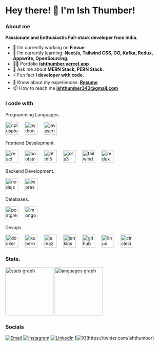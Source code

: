<h1 color="green">Hey there! 👋 I'm Ish Thumber!</h1>

### About me

**Passionate and Enthusiastic Full-stack developer from India.**

- 🔭 I’m currently working on **Finvue**
- 🌱 I’m currently learning: **NextJs, Tailwind CSS, GO, Kafka, Redux, Appwrite, OpenSourcing.**
- 👨‍💻 Portfolio **[ishthumber.vercel.app](ishthumber.vercel.app)**
- 💬 Ask me about **MERN Stack, PERN Stack.**
- ⚡ Fun fact **I developer with code.**
- 📄 Know about my experiences: **[Resume]([https://drive.google.com/file/d/1JOihDbIFvQGx5onKivsGlu2ZTA7BEKed/view?usp=drivesdk](https://drive.google.com/file/d/1dCukUpwN8EbVZwBdKMTVNDxm6M-fkbhz/view?usp=sharing))**
- 📫 How to reach me **ishthumber343@gmail.com**

### I code with

Programming Languages.
<div align="left">
  <img src="https://cdn.jsdelivr.net/gh/devicons/devicon/icons/cplusplus/cplusplus-original.svg" height="40" alt="cplusplus logo"  />
  <img width="12" />
  <img src="https://cdn.jsdelivr.net/gh/devicons/devicon/icons/python/python-original.svg" height="40" alt="python logo"  />
  <img width="12" />
  <img src="https://cdn.jsdelivr.net/gh/devicons/devicon/icons/javascript/javascript-original.svg" height="40" alt="javascript logo"  />
</div>

Frontend Development.
<div align="left">
  <img src="https://cdn.jsdelivr.net/gh/devicons/devicon/icons/react/react-original.svg" height="40" alt="react logo"  />
  <img width="12" />
  <img src="https://cdn.jsdelivr.net/gh/devicons/devicon/icons/bootstrap/bootstrap-original.svg" height="40" alt="bootstrap logo"  />
  <img width="12" />
  <img src="https://cdn.jsdelivr.net/gh/devicons/devicon/icons/html5/html5-original.svg" height="40" alt="html5 logo"  />
  <img width="12" />
  <img src="https://cdn.jsdelivr.net/gh/devicons/devicon/icons/css3/css3-original.svg" height="40" alt="css3 logo"  />
  <img width="12" />
  <img src="https://cdn.jsdelivr.net/gh/devicons/devicon/icons/tailwindcss/tailwindcss-original-wordmark.svg" height="40" alt="tailwindcss logo"  />
  <img width="12" />
  <img src="https://cdn.jsdelivr.net/gh/devicons/devicon/icons/redux/redux-original.svg" height="40" alt="redux logo"  />
</div>

Backend Development.
<div align="left">
  <img src="https://cdn.jsdelivr.net/gh/devicons/devicon/icons/nodejs/nodejs-original.svg" height="40" alt="nodejs logo"  />
  <img width="12" />
  <img src="https://cdn.jsdelivr.net/gh/devicons/devicon/icons/express/express-original.svg" height="40" alt="express logo"  />
</div>

Databases.
<div align="left">
  <img src="https://cdn.jsdelivr.net/gh/devicons/devicon/icons/postgresql/postgresql-original.svg" height="40" alt="postgresql logo"  />
  <img width="12" />
  <img src="https://cdn.jsdelivr.net/gh/devicons/devicon/icons/mongodb/mongodb-original.svg" height="40" alt="mongodb logo"  />
</div>

Devops.
<div align="left">
  <img src="https://cdn.jsdelivr.net/gh/devicons/devicon/icons/docker/docker-original.svg" height="40" alt="docker logo"  />
  <img width="12" />
  <img src="https://cdn.jsdelivr.net/gh/devicons/devicon/icons/kubernetes/kubernetes-plain.svg" height="40" alt="kubernetes logo"  />
  <img width="12" />
  <img src="https://cdn.jsdelivr.net/gh/devicons/devicon/icons/amazonwebservices/amazonwebservices-original.svg" height="40" alt="amazonwebservices logo"  />
  <img width="12" />
  <img src="https://cdn.jsdelivr.net/gh/devicons/devicon/icons/jenkins/jenkins-line.svg" height="40" alt="jenkins logo"  />
  <img width="12" />
  <img src="https://cdn.jsdelivr.net/gh/devicons/devicon/icons/github/github-original.svg" height="40" alt="github logo"  />
  <img width="12" />
  <img src="https://cdn.jsdelivr.net/gh/devicons/devicon/icons/linux/linux-original.svg" height="40" alt="linux logo"  />
  <img width="12" />
  <img src="https://cdn.jsdelivr.net/gh/devicons/devicon/icons/circleci/circleci-plain.svg" height="40" alt="circleci logo"  />
</div>

<h3 align="left">Stats.</h3>

<div align="left">
  <img src="https://github-readme-stats.vercel.app/api?username=IshThumber&hide_title=false&hide_rank=false&show_icons=true&include_all_commits=true&count_private=true&disable_animations=false&theme=dark&locale=en&hide_border=false&order=1" height="150" alt="stats graph"  />
  <img src="https://github-readme-stats.vercel.app/api/top-langs?username=IshThumber&locale=en&hide_title=false&layout=compact&card_width=320&langs_count=5&theme=dark&hide_border=false&order=2" height="150" alt="languages graph"  />
</div>


### Socials

[![Email](https://img.shields.io/badge/Email-red?logo=gmail&logoColor=white)](mailto:ishthumber343@gmail.com)
[![Instagram](https://img.shields.io/badge/Instagram-%23E4405F.svg?logo=Instagram&logoColor=white)](https://instagram.com/__ish343__)
[![LinkedIn](https://img.shields.io/badge/LinkedIn-%230077B5.svg?logo=linkedin&logoColor=white)](https://linkedin.com/in/ishthumber)
[![X](https://img.shields.io/badge/X_(Formarly_Tweeter)-%23191919.svg?logo=x&logoColor=white)](https://twitter.com/ishthumber)
